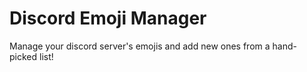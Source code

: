 # Discord Emoji Manager
Manage your discord server's emojis and add new ones from a hand-picked list!